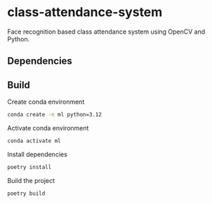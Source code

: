 # class-attendance-system

Face recognition based class attendance system using OpenCV and Python.

## Dependencies

## Build

Create conda environment

```bash 
conda create -n ml python=3.12
```

Activate conda environment

```bash
conda activate ml
```

Install dependencies

```bash
poetry install
```

Build the project

```bash
poetry build
```

